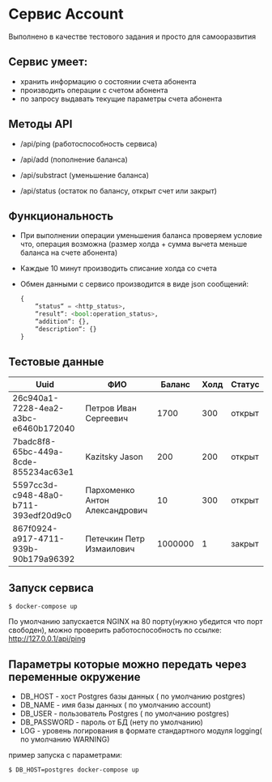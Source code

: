 # Сервис Account
Выполнено в качестве тестового задания и просто для самооразвития

## Сервис умеет:
* хранить информацию о состоянии счета абонента
* производить операции с счетом абонента
* по запросу выдавать текущие параметры счета абонента


## Методы API

- /api/ping (работоспособность сервиса)

- /api/add (пополнение баланса)

- /api/substract (уменьшение баланса)

- /api/status (остаток по балансу, открыт счет или закрыт)

## Функциональность

- При выполнении операции уменьшения баланса проверяем условие что, операция возможна (размер холда + сумма вычета
меньше баланса на счете абонента)

- Каждые 10 минут производить списание холда со счета

- Обмен данными с сервисо производится в виде json сообщений:
    ```python
    {
        “status“ = <http_status>,
        “result“: <bool:operation_status>,
        “addition“: {},
        “description“: {}
    }
    ```

## Тестовые данные
Uuid | ФИО | Баланс | Холд | Статус
--- | --- | --- | --- | ---
26c940a1-7228-4ea2-a3bc-e6460b172040 | Петров Иван Сергеевич | 1700 | 300 | открыт
7badc8f8-65bc-449a-8cde-855234ac63e1 | Kazitsky Jason | 200 | 200 | открыт
5597cc3d-c948-48a0-b711-393edf20d9c0 | Пархоменко Антон Александрович | 10 | 300 | открыт
867f0924-a917-4711-939b-90b179a96392 | Петечкин Петр Измаилович |1000000 | 1 | закрыт

## Запуск сервиса
    $ docker-compose up


 По умолчанию запускается NGINX на 80 порту(нужно убедится что порт свободен), можно проверить работоспособность по ссылке:
 http://127.0.0.1/api/ping


## Параметры которые можно передать через переменные окружение
- DB_HOST - хост Postgres базы данных ( по умолчанию postgres)
- DB_NAME - имя базы данных ( по умолчанию account)
- DB_USER - пользователь Postgres ( по умолчанию postgres)
- DB_PASSWORD - пароль от БД (нету по умолчанию)
- LOG - уровень логирования в формате стандартного модуля logging( по умолчанию WARNING)


пример запуска с параметрами:

    $ DB_HOST=postgres docker-compose up
